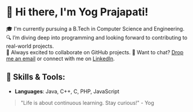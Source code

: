 # 👋 Hi there, I'm Yog Prajapati!

🎓 I'm currently pursuing a B.Tech in Computer Science and Engineering.  
🔍 I’m diving deep into programming and looking forward to contributing to real-world projects.  
🤝 Always excited to collaborate on GitHub projects.
💬 Want to chat? [Drop me an email](mailto:yogprajapati08@gmail.com) or connect with me on [LinkedIn](www.linkedin.com/in/yogprajapati).

## 🧰 Skills & Tools:

- **Languages**: Java, C++, C, PHP, JavaScript

> "Life is about continuous learning. Stay curious!" - Yog
